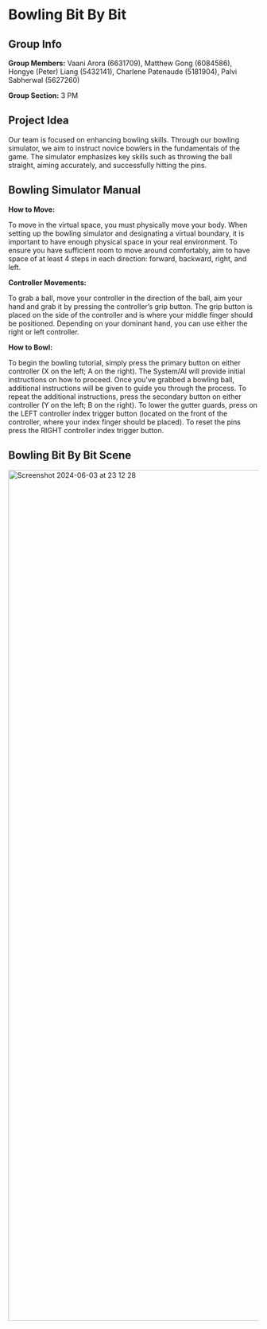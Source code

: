 # Bowling Bit By Bit

## Group Info
**Group Members:** Vaani Arora (6631709), Matthew Gong (6084586), Hongye (Peter) Liang (5432141), Charlene Patenaude (5181904), Palvi Sabherwal (5627260)

**Group Section:** 3 PM

## Project Idea
Our team is focused on enhancing bowling skills. Through our bowling simulator, we aim to instruct novice bowlers in the fundamentals of the game. The simulator emphasizes key skills such as throwing the ball straight, aiming accurately, and successfully hitting the pins.

## Bowling Simulator Manual
**How to Move:** 

To move in the virtual space, you must physically move your body. When setting up the bowling simulator and designating a virtual boundary, it is important to have enough physical space in your real environment. To ensure you have sufficient room to move around comfortably, aim to have space of at least 4 steps in each direction: forward, backward, right, and left.

**Controller Movements:**

To grab a ball, move your controller in the direction of the ball, aim your hand and grab it by pressing the controller’s grip button. The grip button is placed on the side of the controller and is where your middle finger should be positioned. Depending on your dominant hand, you can use either the right or left controller.

**How to Bowl:**

To begin the bowling tutorial, simply press the primary button on either controller (X on the left; A on the right). The System/AI will provide initial instructions on how to proceed. Once you've grabbed a bowling ball, additional instructions will be given to guide you through the process. To repeat the additional instructions, press the secondary button on either controller (Y on the left; B on the right). To lower the gutter guards, press on the LEFT controller index trigger button (located on the front of the controller, where your index finger should be placed). To reset the pins press the RIGHT controller index trigger button.

## Bowling Bit By Bit Scene
<img width="1710" alt="Screenshot 2024-06-03 at 23 12 28" src="https://github.com/vaaniarora/Bowling_Bit_By_Bit/assets/91294025/d8101a44-ec91-44d9-9590-905a66f91d5e">
